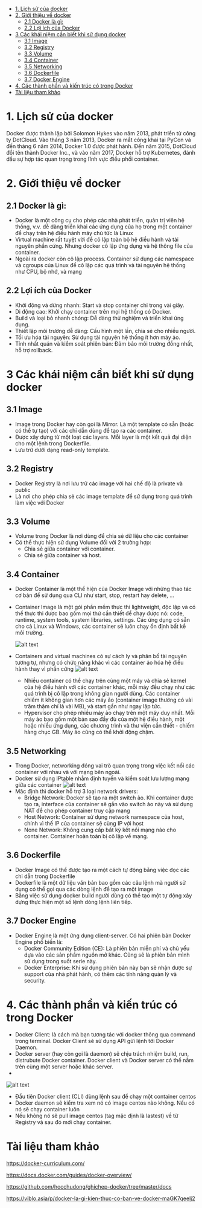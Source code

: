 - [1. Lịch sử của docker](#1-lịch-sử-của-docker)
- [2. Giới thiệu về docker](#2-giới-thiệu-về-docker)
  - [2.1 Docker là gì:](#21-docker-là-gì)
  - [2.2 Lợi ích của Docker](#22-lợi-ích-của-docker)
- [3 Các khái niệm cần biết khi sử dụng docker](#3-các-khái-niệm-cần-biết-khi-sử-dụng-docker)
  - [3.1 Image](#31-image)
  - [3.2 Registry](#32-registry)
  - [3.3 Volume](#33-volume)
  - [3.4 Container](#34-container)
  - [3.5 Networking](#35-networking)
  - [3.6 Dockerfile](#36-dockerfile)
  - [3.7 Docker Engine](#37-docker-engine)
- [4. Các thành phần và kiến trúc có trong Docker](#4-các-thành-phần-và-kiến-trúc-có-trong-docker)
- [Tài liệu tham khảo](#tài-liệu-tham-khảo)
# 1. Lịch sử của docker
Docker được thành lập bởi Solomon Hykes vào năm 2013, phát triển từ công ty DotCloud. Vào tháng 3 năm 2013, Docker ra mắt công khai tại PyCon và đến tháng 6 năm 2014, Docker 1.0 được phát hành. Đến năm 2015, DotCloud đổi tên thành Docker Inc., và vào năm 2017, Docker hỗ trợ Kubernetes, đánh dấu sự hợp tác quan trọng trong lĩnh vực điều phối container.
# 2. Giới thiệu về docker
## 2.1 Docker là gì:
- Docker là một công cụ cho phép các nhà phát triển, quản trị viên hệ thống, v.v. dễ dàng triển khai các ứng dụng của họ trong một container để chạy trên hệ điều hành máy chủ tức là Linux
- Virtual machine rất tuyệt vời để cô lập toàn bộ hệ điều hành và tài nguyên phần cứng. Nhưng docker cô lập ứng dụng và hệ thông file của container. 
- Ngoài ra docker còn cô lập process. Container sử dụng các namespace và cgroups của Linux để cô lập các quá trình và tài nguyên hệ thống như CPU, bộ nhớ, và mạng

## 2.2 Lợi ích của Docker
- Khởi động và dừng nhanh: Start và stop container chỉ trong vài giây.
- Di động cao: Khởi chạy container trên mọi hệ thống có Docker.
- Build và loại bỏ nhanh chóng: Dễ dàng thử nghiệm và triển khai ứng dụng.
- Thiết lập môi trường dễ dàng: Cấu hình một lần, chia sẻ cho nhiều người.
- Tối ưu hóa tài nguyên: Sử dụng tài nguyên hệ thống ít hơn máy ảo.
- Tính nhất quán và kiểm soát phiên bản: Đảm bảo môi trường đồng nhất, hỗ trợ rollback.
# 3 Các khái niệm cần biết khi sử dụng docker 
## 3.1 Image
- Image trong Docker hay còn gọi là Mirror. Là một template có sẵn (hoặc có thể tự tạo) với các chỉ dẫn dùng để tạo ra các container.
- Được xây dựng từ một loạt các layers. Mỗi layer là một kết quả đại diện cho một lệnh trong Dockerfile.
- Lưu trữ dưới dạng read-only template.
## 3.2 Registry
- Docker Registry là nơi lưu trữ các image với hai chế độ là private và public
- Là nơi cho phép chia sẻ các image template để sử dụng trong quá trình làm việc với Docker
## 3.3 Volume
- Volume trong Docker là nơi dùng để chia sẻ dữ liệu cho các container
- Có thể thực hiện sử dụng Volume đối với 2 trường hợp:
  - Chia sẻ giữa container với container.
  - Chia sẻ giữa container và host.
## 3.4 Container
- Docker Container là một thể hiện của Docker Image với những thao tác cơ bản để sử dụng qua CLI như start, stop, restart hay delete, ...
- Container Image là một gói phần mềm thực thi lightweight, độc lập và có thể thực thi được bao gồm mọi thứ cần thiết để chạy được nó: code, runtime, system tools, system libraries, settings. Các ứng dụng có sẵn cho cả Linux và Windows, các container sẽ luôn chạy ổn định bất kể môi trường.
  
  ![alt text](anh/Screenshot_1.png)

- Containers and virtual machines có sự cách ly và phân bổ tài nguyên tương tự, nhưng có chức năng khác vì các container ảo hóa hệ điều hành thay vì phần cứng
  ![alt text](anh/Screenshot_2.png)

  - Nhiều container có thể chạy trên cùng một máy và chia sẻ kernel của hệ điều hành với các container khác, mỗi máy đều chạy như các quá trình bị cô lập trong không gian người dùng. Các container chiếm ít không gian hơn các máy ảo (container image thường có vài trăm thậm chí là vài MB), và start gần như ngay lập tức.
  - Hypervisor cho phép nhiều máy ảo chạy trên một máy duy nhất. Mỗi máy ảo bao gồm một bản sao đầy đủ của một hệ điều hành, một hoặc nhiều ứng dụng, các chương trình và thư viện cần thiết - chiếm hàng chục GB. Máy ảo cũng có thể khởi động chậm.
## 3.5 Networking
- Trong Docker, networking đóng vai trò quan trọng trong việc kết nối các container với nhau và với mạng bên ngoài.
- Docker sử dụng IPtable nhằm định tuyến và kiểm soát lưu lượng mạng giữa các container
![alt text](anh/Screenshot_8.png)
- Măc định thì docker hỗ trợ 3 loại network drivers:
  - Bridge Network: Docker sẽ tạo ra một switch ảo. Khi container được tạo ra, interface của container sẽ gắn vào switch ảo này và sử dụng NAT để cho phép container truy cập mạng
  - Host Network: Container sử dụng network namespace của host, chính vì thế IP của container sẽ cùng IP với host
  - None Network:  Không cung cấp bất kỳ kết nối mạng nào cho container. Container hoàn toàn bị cô lập về mạng.
## 3.6 Dockerfile
- Docker Image có thể được tạo ra một cách tự động bằng việc đọc các chỉ dẫn trong Dockerfile
- Dockerfile là một dữ liệu văn bản bao gồm các câu lệnh mà người sử dụng có thể gọi qua các dòng lệnh để tạo ra một image
- Bằng việc sử dụng docker build người dùng có thể tạo một tự động xây dựng thực hiện một số lệnh dòng lệnh liên tiếp.
## 3.7 Docker Engine
- Docker Engine là một ứng dụng client-server. Có hai phiên bản Docker Engine phổ biến là:
  - Docker Community Edition (CE): Là phiên bản miễn phí và chủ yếu dựa vào các sản phầm nguồn mở khác. Cũng sẽ là phiên bản mình sử dụng trong suốt serie này.
  - Docker Enterprise: Khi sử dụng phiên bản này bạn sẽ nhận được sự support của nhà phát hành, có thêm các tính năng quản lý và security.

# 4. Các thành phần và kiến trúc có trong Docker
- Docker Client: là cách mà bạn tương tác với docker thông qua command trong terminal. Docker Client sẽ sử dụng API gửi lệnh tới Docker Daemon.
- Docker server (hay còn gọi là daemon) sẽ chịu trách nhiệm build, run, distrubute Docker container. Docker client và Docker server có thể nằm trên cùng một server hoặc khác server.
- 
![alt text](anh/Screenshot_3.png)

- Đầu tiên Docker client (CLI) dùng lệnh sau để chạy một container centos
- Docker daemon sẽ kiểm tra xem nó có image centos nào không. Nếu có nó sẽ chạy container luôn
- Nếu không nó sẽ pull image centos (tag mặc định là lastest) về từ Registry và sau đó mới chạy container.
# Tài liệu tham khảo
https://docker-curriculum.com/

https://docs.docker.com/guides/docker-overview/

https://github.com/hocchudong/ghichep-docker/tree/master/docs

https://viblo.asia/p/docker-la-gi-kien-thuc-co-ban-ve-docker-maGK7qeelj2